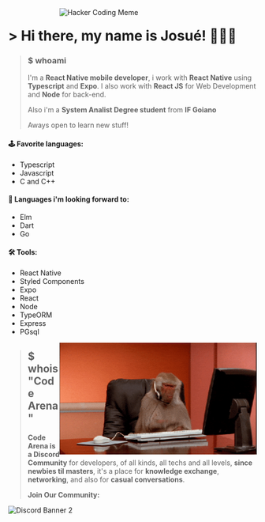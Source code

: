 <img src="https://github.com/JosueCesar/JosueCesar/blob/main/images/hacking.gif" min-width="400px" max-width="400px" width="400px" align="right" alt="Hacker Coding Meme">

<h1>> Hi there, my name is Josué! 🙋🏻‍♂️</h1>

><h3>$ whoami</h3>
>
>I'm a **React Native mobile developer**, i work with **React Native** using **Typescript** and **Expo**. I also work with **React JS** for Web Development and **Node** for back-end.
>
>Also i'm a **System Analist Degree student** from **IF Goiano**
> 
>Aways open to learn new stuff!

#### **🕹 Favorite languages:**
* Typescript
* Javascript
* C and C++

#### **🎯 Languages i'm looking forward to:**
* Elm
* Dart
* Go

#### **🛠 Tools:**
* React Native
* Styled Components
* Expo
* React
* Node
* TypeORM
* Express
* PGsql

<img src="https://github.com/JosueCesar/JosueCesar/blob/main/images/monkey-typing.gif" min-width="400px" max-width="400px" width="400px" align="right" alt="monkey typing">  


><h2>$ whois "Code Arena"</h2>
>
>**Code Arena is a Discord Community** for developers, of all kinds, all techs and all levels, **since newbies til masters**, it's a place for **knowledge exchange**, **networking**, and also for **casual conversations**.
>
>**Join Our Community:**
>
![Discord Banner 2](https://discordapp.com/api/guilds/862539409675911208/widget.png?style=banner2)
